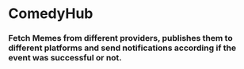 # ComedyHub
### Fetch Memes from different providers, publishes them to different platforms and send notifications according if the event was successful or not.
